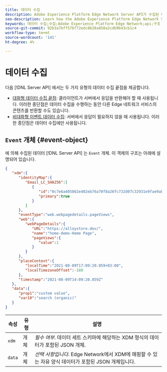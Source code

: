 ```yaml
---
title: 데이터 수집
description: Adobe Experience Platform Edge Network Server API가 수집된 데이터를 구성하는 방법을 알아봅니다
seo-description: Learn how the Adobe Experience Platform Edge Network Server API structures the collected data
keywords: 데이터 수집;수집;Adobe Experience Platform Edge Network;api;구조
source-git-commit: 92b3a7bff576f72edc8628a850a2cdb9b43cb1c4
workflow-type: tm+mt
source-wordcount: '141'
ht-degree: 4%

---
```



# 데이터 수집

다음 [!DNL Server API] 에서는 두 가지 유형의 데이터 수집 끝점을 제공합니다.

* [대화형 데이터 수집 끝점](interactive-data-collection.md): 클라이언트가 서버에서 응답을 반환해야 할 때 사용됩니다. 이러한 종단점은 데이터 수집을 수행하는 동안 다른 Edge 네트워크 서비스의 콘텐츠를 반환할 수도 있습니다.
* [비대화형 이벤트 데이터 수집](non-interactive-data-collection.md): 서버에서 응답이 필요하지 않을 때 사용됩니다. 이러한 종단점은 데이터 수집에만 사용됩니다.

## `Event` 개체 {#event-object}

에 의해 수집된 데이터 [!DNL Server API] 는 `Event` 개체. 이 객체의 구조는 아래에 설명되어 있습니다.

```json
{
   "xdm":{
      "identityMap":{
         "Email_LC_SHA256":[
            {
               "id":"0c7e6a405862e402eb76a70f8a26fc732d07c32931e9fae9ab1582911d2e8a3b",
               "primary":true
            }
         ]
      },
      "eventType":"web.webpagedetails.pageViews",
      "web":{
         "webPageDetails":{
            "URL":"https://alloystore.dev/",
            "name":"home-demo-Home Page",
            "pageViews":{
               "value":1
            }
         }
      },
      "placeContext":{
         "localTime":"2021-08-09T17:09:20.859+03:00",
         "localTimezoneOffset":-180
      },
      "timestamp":"2021-08-09T14:09:20.859Z"
   },
   "data":{
      "prop1":"custom value",
      "var10":"search (organic)"
   }
}
```

| 속성 | 유형 | 설명 |
| --- | --- | --- |
| `xdm` | 개체 | *필수 여부*. 데이터 세트 스키마에 해당하는 XDM 형식의 데이터가 포함된 JSON 개체. |
| `data` | 개체 | *선택 사항입니다*. Edge Network에서 XDM에 매핑할 수 있는 자유 양식 데이터가 포함된 JSON 개체입니다. |

